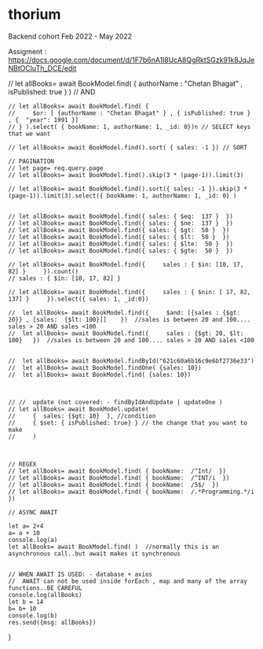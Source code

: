 # thorium
Backend cohort Feb 2022 - May 2022

Assigment : https://docs.google.com/document/d/1F7b6nA1l8UcA8QgRktSGzk91k8JqJeNBtOCluTh_DCE/edit


  // let allBooks= await BookModel.find( { authorName : "Chetan Bhagat" , isPublished: true  } ) // AND
    
    // let allBooks= await BookModel.find( { 
    //     $or: [ {authorName : "Chetan Bhagat" } , { isPublished: true } , {  "year": 1991 }]
    // } ).select( { bookName: 1, authorName: 1, _id: 0})n // SELECT keys that we want

    // let allBooks= await BookModel.find().sort( { sales: -1 }) // SORT

    // PAGINATION 
    // let page= req.query.page
    // let allBooks= await BookModel.find().skip(3 * (page-1)).limit(3)

    // let allBooks= await BookModel.find().sort({ sales: -1 }).skip(3 * (page-1)).limit(3).select({ bookName: 1, authorName: 1, _id: 0} )


    // let allBooks= await BookModel.find({ sales: { $eq:  137 }  }) 
    // let allBooks= await BookModel.find({ sales: { $ne:  137 }  }) 
    // let allBooks= await BookModel.find({ sales: { $gt:  50 }  }) 
    // let allBooks= await BookModel.find({ sales: { $lt:  50 }  }) 
    // let allBooks= await BookModel.find({ sales: { $lte:  50 }  }) 
    // let allBooks= await BookModel.find({ sales: { $gte:  50 }  }) 
    
    // let allBooks= await BookModel.find({     sales : { $in: [10, 17, 82] }     }).count() 
    // sales : { $in: [10, 17, 82] }
    
    // let allBooks= await BookModel.find({     sales : { $nin: [ 17, 82, 137] }     }).select({ sales: 1, _id:0})
    
    //  let allBooks= await BookModel.find({     $and: [{sales : {$gt: 20}} , [sales:  {$lt: 100}]]    })  //sales is between 20 and 100.... sales > 20 AND sales <100
    //  let allBooks= await BookModel.find({     sales : {$gt: 20, $lt: 100}   })  //sales is between 20 and 100.... sales > 20 AND sales <100


    //  let allBooks= await BookModel.findById("621c60a6b16c9e6bf2736e33") 
    //  let allBooks= await BookModel.findOne( {sales: 10}) 
    //  let allBooks= await BookModel.find( {sales: 10}) 
    
    

    // //  update (not covered: - findByIdAndUpdate | updateOne )
    // let allBooks= await BookModel.update(   
    //     {  sales: {$gt: 10}  }, //condition
    //     { $set: { isPublished: true} } // the change that you want to make
    //     ) 



    // REGEX
    // let allBooks= await BookModel.find( { bookName:  /^Int/  }) 
    // let allBooks= await BookModel.find( { bookName:  /^INT/i  }) 
    // let allBooks= await BookModel.find( { bookName:  /5$/  }) 
    // let allBooks= await BookModel.find( { bookName:  /.*Programming.*/i  }) 
    
    // ASYNC AWAIT
    
    let a= 2+4
    a= a + 10
    console.log(a)
    let allBooks= await BookModel.find( )  //normally this is an asynchronous call..but await makes it synchronous


    // WHEN AWAIT IS USED: - database + axios
    //  AWAIT can not be used inside forEach , map and many of the array functions..BE CAREFUL
    console.log(allBooks)
    let b = 14
    b= b+ 10
    console.log(b)
    res.send({msg: allBooks})
}